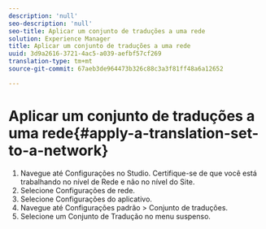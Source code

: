 ```yaml
---
description: 'null'
seo-description: 'null'
seo-title: Aplicar um conjunto de traduções a uma rede
solution: Experience Manager
title: Aplicar um conjunto de traduções a uma rede
uuid: 3d9a2616-3721-4ac5-a039-aefbf57cf269
translation-type: tm+mt
source-git-commit: 67aeb3de964473b326c88c3a3f81ff48a6a12652

---
```



# Aplicar um conjunto de traduções a uma rede{#apply-a-translation-set-to-a-network}

1. Navegue até Configurações no Studio. Certifique-se de que você está trabalhando no nível de Rede e não no nível do Site.
1. Selecione Configurações de rede.
1. Selecione Configurações do aplicativo.
1. Navegue até Configurações padrão &gt; Conjunto de traduções.
1. Selecione um Conjunto de Tradução no menu suspenso.

